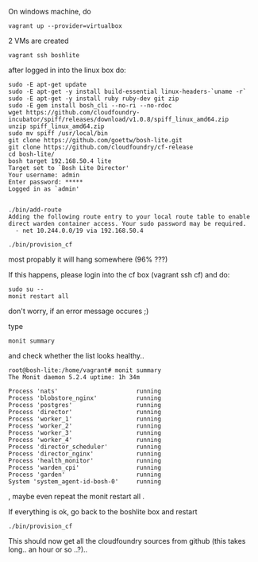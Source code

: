 On windows machine, do

   ```
vagrant up --provider=virtualbox
   ```

2 VMs are created

```
vagrant ssh boshlite 
```

after logged in into the linux box do:

```
sudo -E apt-get update
sudo -E apt-get -y install build-essential linux-headers-`uname -r`
sudo -E apt-get -y install ruby ruby-dev git zip
sudo -E gem install bosh_cli --no-ri --no-rdoc
wget https://github.com/cloudfoundry-incubator/spiff/releases/download/v1.0.8/spiff_linux_amd64.zip
unzip spiff_linux_amd64.zip
sudo mv spiff /usr/local/bin
git clone https://github.com/goettw/bosh-lite.git
git clone https://github.com/cloudfoundry/cf-release
cd bosh-lite/
bosh target 192.168.50.4 lite
Target set to `Bosh Lite Director'
Your username: admin
Enter password: *****
Logged in as `admin'


./bin/add-route
Adding the following route entry to your local route table to enable direct warden container access. Your sudo password may be required.
  - net 10.244.0.0/19 via 192.168.50.4
  
./bin/provision_cf
```


most propably it will hang somewhere (96% ???)

If this happens, please login into the cf box (vagrant ssh cf) and do:

```
sudo su --
monit restart all
```

don't worry, if an error message occures ;)

type 
```
monit summary
```

and check whether the list looks healthy..

```
root@bosh-lite:/home/vagrant# monit summary
The Monit daemon 5.2.4 uptime: 1h 34m

Process 'nats'                      running
Process 'blobstore_nginx'           running
Process 'postgres'                  running
Process 'director'                  running
Process 'worker_1'                  running
Process 'worker_2'                  running
Process 'worker_3'                  running
Process 'worker_4'                  running
Process 'director_scheduler'        running
Process 'director_nginx'            running
Process 'health_monitor'            running
Process 'warden_cpi'                running
Process 'garden'                    running
System 'system_agent-id-bosh-0'     running

```


, maybe even repeat the monit restart all .




If everything is ok, go back to the boshlite box and restart

```
./bin/provision_cf
```
This should now get all the cloudfoundry sources from github (this takes long.. an hour or so ..?)..



